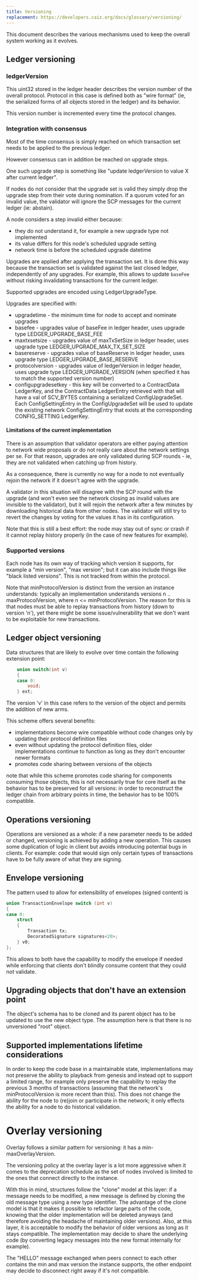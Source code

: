 ```yaml
---
title: Versioning
replacement: https://developers.caiz.org/docs/glossary/versioning/
---
```


This document describes the various mechanisms used to keep the overall system working as it evolves.

## Ledger versioning
### ledgerVersion
This uint32 stored in the ledger header describes the version number of the overall protocol.
Protocol in this case is defined both as "wire format" (ie, the serialized forms of all objects stored in the ledger) and its behavior.

This version number is incremented every time the protocol changes.

### Integration with consensus
Most of the time consensus is simply reached on which transaction set needs to
be applied to the previous ledger.

However consensus can in addition be reached on upgrade steps.

One such upgrade step is something like "update ledgerVersion to value X after
current ledger".

If nodes do not consider that the upgrade set is valid they simply drop the
upgrade step from their vote during nomination.
If a quorum voted for an invalid value, the validator will ignore
the SCP messages for the current ledger (ie: abstain).

A node considers a step invalid either because:
* they do not understand it, for example a new upgrade type not implemented
* its value differs for this node's scheduled upgrade setting
* network time is before the scheduled upgrade datetime

Upgrades are applied after applying the transaction set. It is done this way
because the transaction set is validated against the last closed ledger,
independently of any upgrades. For example, this allows to update `baseFee`
without risking invalidating transactions for the current ledger.

Supported upgrades are encoded using LedgerUpgradeType.

Upgrades are specified with:
* upgradetime - the minimum time for node to accept and
  nominate upgrades
* basefee - upgrades value of baseFee in ledger header, uses upgrade
  type LEDGER_UPGRADE_BASE_FEE
* maxtxsetsize - upgrades value of maxTxSetSize in ledger header,
  uses upgrade type LEDGER_UPGRADE_MAX_TX_SET_SIZE
* basereserve - upgrades value of baseReserve in ledger header, uses
  upgrade type LEDGER_UPGRADE_BASE_RESERVE
* protocolversion - upgrades value of ledgerVersion in ledger header, uses
  upgrade type LEDGER_UPGRADE_VERSION (when specified it has to match the
  supported version number)
* configupgradesetkey - this key will be converted to a ContractData LedgerKey, and the
  ContractData LedgerEntry retrieved with that will have a val of SCV_BYTES
  containing a serialized ConfigUpgradeSet. Each ConfigSettingEntry in the
  ConfigUpgradeSet will be used to update the existing network ConfigSettingEntry
  that exists at the corresponding CONFIG_SETTING LedgerKey.

#### Limitations of the current implementation
There is an assumption that validator operators are either paying attention to network wide proposals
or do not really care about the network settings per se.
For that reason, upgrades are only validated during SCP rounds - ie, they are not validated when catching up from history.

As a consequence, there is currently no way for a node to not eventually rejoin the network if it doesn't agree
with the upgrade.

A validator in this situation will disagree with the SCP round with the upgrade (and won't even see the network closing
as invalid values are invisible to the validator),
but it will rejoin the network after a few minutes by downloading historical data from other nodes.
The validator will still try to revert the changes by voting for the values it has in its configuration.

Note that this is still a best effort:
the node may stay out of sync or crash if it cannot replay history properly (in the case of new features for example).

### Supported versions
Each node has its own way of tracking which version it supports,
for example a "min version", "max version"; but it can also include things
like "black listed versions". This is not tracked from within the protocol.

Note that minProtocolVersion is distinct from the version an instance understands:
typically an implementation understands versions n .. maxProtocolVersion, where n <= minProtocolVersion.
The reason for this is that nodes must be able to replay transactions from history (down to version 'n'), yet there might be some issue/vulnerability that we don't want to be exploitable for new transactions.

## Ledger object versioning

Data structures that are likely to evolve over time contain the following extension point:
```C++
    union switch(int v)
    {
    case 0:
        void;
    } ext;
```

The version 'v' in this case refers to the version of the object and permits the addition of new arms.

This scheme offers several benefits:
* implementations become wire compatible without code changes only by updating their protocol definition files
* even without updating the protocol definition files, older implementations continue to function as long as they don't encounter newer formats
* promotes code sharing between versions of the objects

note that while this scheme promotes code sharing for components consuming those objects, this is not necessarily true for core itself as the behavior has to be preserved for all versions: in order to reconstruct the ledger chain from arbitrary points in time, the behavior has to be 100% compatible.

## Operations versioning

Operations are versioned as a whole: if a new parameter needs to be added or changed, versioning is achieved by adding a new operation.
This causes some duplication of logic in client but avoids introducing potential bugs in clients. For example: code that would sign only certain types of transactions have to be fully aware of what they are signing.

## Envelope versioning

The pattern used to allow for extensibility of envelopes (signed content) is
```C++
union TransactionEnvelope switch (int v)
{
case 0:
    struct
    {
        Transaction tx;
        DecoratedSignature signatures<20>;
    } v0;
};
```

This allows to both have the capability to modify the envelope if needed while enforcing that clients don't blindly consume content that they could not validate.

## Upgrading objects that don't have an extension point

The object's schema has to be cloned and its parent object has to be updated to use the new object type. The assumption here is that there is no unversioned "root" object.

## Supported implementations lifetime considerations

In order to keep the code base in a maintainable state, implementations may not preserve the ability to playback from genesis and instead opt to support a limited range, for example only preserve the capability to replay the previous 3 months of transactions (assuming that the network's minProtocolVersion is more recent than this).
This does not change the ability for the node to (re)join or participate in the network; it only effects the ability for a node to do historical validation.

# Overlay versioning

Overlay follows a similar pattern for versioning: it has a min-maxOverlayVersion.

The versioning policy at the overlay layer is a lot more aggressive when it comes to the deprecation schedule as the set of nodes involved is limited to the ones that connect directly to the instance.

With this in mind, structures follow the "clone" model at this layer:
if a message needs to be modified, a new message is defined by cloning the old message type using a new type identifier.
The advantage of the clone model is that it makes it possible to refactor large parts of the code, knowing that the older implementation will be deleted anyways (and therefore avoiding the headache of maintaining older versions).
Also, at this layer, it is acceptable to modify the behavior of older versions as long as it stays compatible.
The implementation may decide to share the underlying code (by converting legacy messages into the new format internally for example).

The "HELLO" message exchanged when peers connect to each other contains the min and max version the instance supports, the other endpoint may decide to disconnect right away if it's not compatible.


